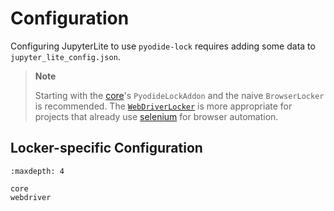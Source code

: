 # Configuration

Configuring JupyterLite to use `pyodide-lock` requires adding some data to
`jupyter_lite_config.json`.

> **Note**
>
> Starting with the [core](./core.ipynb)'s
> `PyodideLockAddon` and the naive `BrowserLocker` is recommended.
> The [`WebDriverLocker`](./webdriver.ipynb) is more appropriate
> for projects that already use [selenium](https://selenium-python.readthedocs.io/)
> for browser automation.

## Locker-specific Configuration

```{toctree}
:maxdepth: 4

core
webdriver
```
